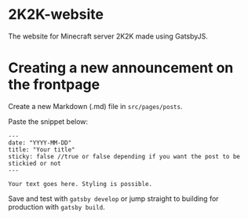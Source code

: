 # 2K2K-website
The website for Minecraft server 2K2K made using GatsbyJS.

# Creating a new announcement on the frontpage
Create a new Markdown (.md) file in ```src/pages/posts```.

Paste the snippet below:

```
---
date: "YYYY-MM-DD"
title: "Your title"
sticky: false //true or false depending if you want the post to be stickied or not
---

Your text goes here. Styling is possible.
```

Save and test with ```gatsby develop``` or jump straight to building for production with ```gatsby build```.